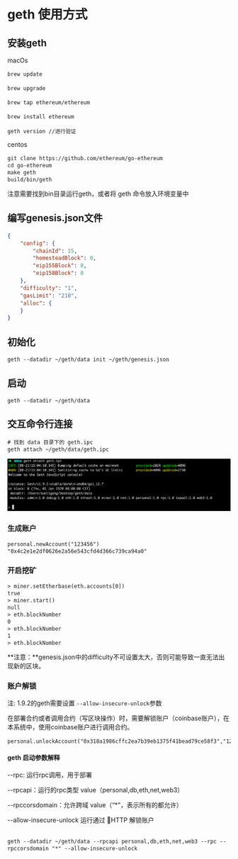 # geth 使用方式

## 安装geth

macOs

``` shell
brew update

brew upgrade

brew tap ethereum/ethereum

brew install ethereum

geth version //进行验证
```

centos

``` shell
git clone https://github.com/ethereum/go-ethereum
cd go-ethereum
make geth
build/bin/geth
```

注意需要找到bin目录运行geth，或者将 geth 命令放入环境变量中

## 编写genesis.json文件

```json
{
    "config": {
        "chainId": 15,
        "homesteadBlock": 0,
        "eip155Block": 0,
        "eip158Block": 0
    },
    "difficulty": "1",
    "gasLimit": "210",
    "alloc": {
    }
}
```

## 初始化

``` shell
geth --datadir ~/geth/data init ~/geth/genesis.json
```

## 启动

``` shell
geth --datadir ~/geth/data
```

## 交互命令行连接

``` shell
# 找到 data 目录下的 geth.ipc
geth attach ~/geth/data/geth.ipc
```

![geth attach](img/attach.png)

### 生成账户

``` shell
personal.newAccount("123456")
"0x4c2e1e2df0626e2a56e543cfd4d366c739ca94a0"
```

### 开启挖矿

``` shell
> miner.setEtherbase(eth.accounts[0])
true
> miner.start()
null
> eth.blockNumber
0
> eth.blockNumber
1
> eth.blockNumber
```

**注意：**genesis.json中的difficulty不可设置太大，否则可能导致一直无法出现新的区块。

### 账户解锁

注:
1.9.2的geth需要设置 `--allow-insecure-unlock`参数

在部署合约或者调用合约（写区块操作）时，需要解锁账户（coinbase账户），在本系统中，使用coinbase账户进行调用合约。

``` shell
personal.unlockAccount("0x318a1986cffc2ea7b39eb1375f41bead79ce58f3","123456")
```

#### geth 启动参数解释

--rpc: 运行rpc调用，用于部署

--rpcapi：运行的rpc类型 value（personal,db,eth,net,web3）

--rpccorsdomain：允许跨域 value（“*”，表示所有的都允许）

--allow-insecure-unlock 运行通过 HTTP 解锁账户

``` shell

geth --datadir ~/geth/data --rpcapi personal,db,eth,net,web3 --rpc --rpccorsdomain "*" --allow-insecure-unlock
```
